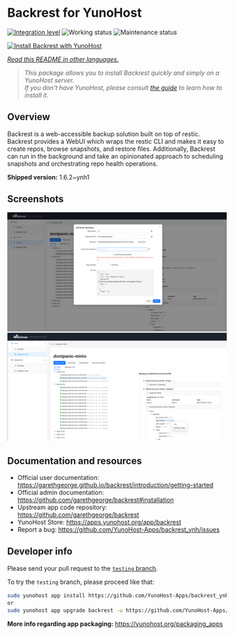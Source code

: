 <!--
N.B.: This README was automatically generated by <https://github.com/YunoHost/apps/tree/master/tools/readme_generator>
It shall NOT be edited by hand.
-->

# Backrest for YunoHost

[![Integration level](https://apps.yunohost.org/badge/integration/backrest)](https://ci-apps.yunohost.org/ci/apps/backrest/)
![Working status](https://apps.yunohost.org/badge/state/backrest)
![Maintenance status](https://apps.yunohost.org/badge/maintained/backrest)

[![Install Backrest with YunoHost](https://install-app.yunohost.org/install-with-yunohost.svg)](https://install-app.yunohost.org/?app=backrest)

*[Read this README in other languages.](./ALL_README.md)*

> *This package allows you to install Backrest quickly and simply on a YunoHost server.*  
> *If you don't have YunoHost, please consult [the guide](https://yunohost.org/install) to learn how to install it.*

## Overview

Backrest is a web-accessible backup solution built on top of restic. Backrest provides a WebUI which wraps the restic CLI and makes it easy to create repos, browse snapshots, and restore files. Additionally, Backrest can run in the background and take an opinionated approach to scheduling snapshots and orchestrating repo health operations.


**Shipped version:** 1.6.2~ynh1

## Screenshots

![Screenshot of Backrest](./doc/screenshots/68747470733a2f2f663030302e6261636b626c617a6562322e636f6d2f66696c652f6773686172652f73637265656e73686f74732f323032342f53637265656e73686f742b66726f6d2b323032342d30312d30342b31382d31392d35302e706e67.png)
![Screenshot of Backrest](./doc/screenshots/68747470733a2f2f663030302e6261636b626c617a6562322e636f6d2f66696c652f6773686172652f73637265656e73686f74732f323032342f53637265656e73686f742b66726f6d2b323032342d30312d30342b31382d33302d31342e706e67.png)

## Documentation and resources

- Official user documentation: <https://garethgeorge.github.io/backrest/introduction/getting-started>
- Official admin documentation: <https://github.com/garethgeorge/backrest#installation>
- Upstream app code repository: <https://github.com/garethgeorge/backrest>
- YunoHost Store: <https://apps.yunohost.org/app/backrest>
- Report a bug: <https://github.com/YunoHost-Apps/backrest_ynh/issues>

## Developer info

Please send your pull request to the [`testing` branch](https://github.com/YunoHost-Apps/backrest_ynh/tree/testing).

To try the `testing` branch, please proceed like that:

```bash
sudo yunohost app install https://github.com/YunoHost-Apps/backrest_ynh/tree/testing --debug
or
sudo yunohost app upgrade backrest -u https://github.com/YunoHost-Apps/backrest_ynh/tree/testing --debug
```

**More info regarding app packaging:** <https://yunohost.org/packaging_apps>
